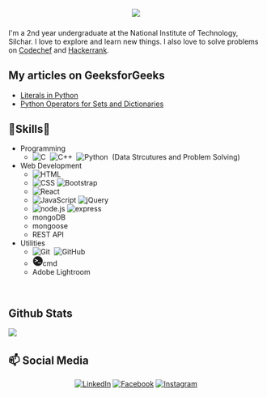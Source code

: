 
<h2 align="center"><img src="https://readme-typing-svg.herokuapp.com?color=43cbaa&size=40&width=750&height=80&lines=Hello+there!+I'm+Nandan."/></h2>

I'm a 2nd year undergraduate at the National Institute of Technology, Silchar. I love to explore and learn new things. I also love to solve  problems on [Codechef](https://www.codechef.com/users/nandan00) and [Hackerrank](https://www.hackerrank.com/nandan2583).

## My articles on GeeksforGeeks
- [Literals in Python](https://www.geeksforgeeks.org/literals-in-python/)&nbsp;
- [Python Operators for Sets and Dictionaries](https://www.geeksforgeeks.org/python-operators-for-sets-and-dictionaries/)&nbsp;
## 🎉Skills🎉
- Programming
    - ![C](https://img.shields.io/badge/-C-333333?style=flat&logo=C&logoColor=A8B9CC)&nbsp; ![C++](https://img.shields.io/badge/-cpp-333333?style=flat&logo=Cpp&logoColor=FFA518)&nbsp; ![Python](https://img.shields.io/badge/-Python-%23000000)&nbsp; (Data Strcutures and Problem Solving)
- Web Development
    - ![HTML](https://img.shields.io/badge/-HTML-333333?style=flat&logo=HTML5)&nbsp;
    - ![CSS](https://img.shields.io/badge/-CSS-333333?style=flat&logo=CSS3&logoColor=1572B6) ![Bootstrap](https://img.shields.io/badge/-Bootstrap-333333?style=flat&logo=bootstrap&logoColor=563D7C)&nbsp;
    - ![React](https://img.shields.io/badge/-react-333333?style=flat&logo=react&logoColor=A8B9CC)&nbsp;
    - ![JavaScript](https://img.shields.io/badge/-JavaScript-333333?style=flat&logo=javascript) ![jQuery](https://img.shields.io/badge/-jquery-333333?style=flat&logo=jquery&logoColor=A8B9CC)&nbsp;
    - ![node.js](https://img.shields.io/badge/-node.js-333333?style=flat&logo=node.js&logoColor=A8B9CC) ![express](https://img.shields.io/badge/-express-333333?style=flat&logo=express&logoColor=A8B9CC)
    - mongoDB
    - mongoose
    - REST API
- Utilities
    - ![Git](https://img.shields.io/badge/-Git-333333?style=flat&logo=git)&nbsp; ![GitHub](https://img.shields.io/badge/-GitHub-333333?style=flat&logo=github)&nbsp;
    - <img src="https://raw.githubusercontent.com/github/explore/80688e429a7d4ef2fca1e82350fe8e3517d3494d/topics/terminal/terminal.png" height="20">cmd  
    - Adobe Lightroom
 <br>
<!-- ![MY github stats](https://github-readme-stats.vercel.app/api?username=nandan-shah&show_icons=true&hide_border=true) -->
<h2>Github Stats</h2>
<img height="137.3px" src="https://github-readme-stats.vercel.app/api/top-langs/?username=nandan-shah&hide=html&hide_title=true&hide_border=true&layout=compact&langs_count=7&exclude_repo=comp426&text_color=000&icon_color=fff&bg_color=0,52fa5a,4dfcff,c64dff&theme=graywhite" />

## 📫 Social Media
<p align="center">
	<a href="https://www.linkedin.com/in/nandan-kumar-9b8447199/"><img src="https://img.icons8.com/bubbles/50/000000/linkedin.png" alt="LinkedIn"/></a>
	<a href="https://www.facebook.com/nandan.shah.750/"><img src="https://img.icons8.com/bubbles/50/000000/facebook-new.png" alt="Facebook"/></a>
	<a href="https://www.instagram.com/_nandan.shah/"><img src="https://img.icons8.com/bubbles/50/000000/instagram.png" alt="Instagram"/></a>
</p>
